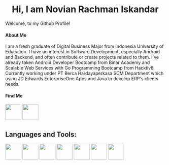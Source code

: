 <h1 align="center">Hi, I am Novian Rachman Iskandar</h1>

Welcome, to my Github Profile!

#### About Me

I am a fresh graduate of Digital Business Major from Indonesia University of Education. I have an interest in Software Development, especially Android and Backend, and often contribute or create projects related to them. I've already taken Android Developer Bootcamp from Binar Academy and Scalable Web Services with Go Programming Bootcamp from Hacktiv8. Currently working under PT Berca Hardayaperkasa SCM Department which using JD Edwards EnterpriseOne Apps and Java to develop ERP's clients needs.

#### Find Me

[<img src="https://camo.githubusercontent.com/e9592fd6ea20b888ed3c7621d8c7257835af4f2e7232e92f5db4e9e2e4e91380/68747470733a2f2f6564656e742e6769746875622e696f2f537570657254696e7949636f6e732f696d616765732f7376672f6c696e6b6564696e2e737667" width="50" height="50">](https://www.linkedin.com/in/novianrachman/)
[<img src="https://camo.githubusercontent.com/da1a9ba067cba3e9fed4978aca58ffc6e3abe151c74f722324bda199a97b27cf/68747470733a2f2f6564656e742e6769746875622e696f2f537570657254696e7949636f6e732f696d616765732f7376672f696e7374616772616d2e737667" width="50" height="50">](https://www.instagram.com/novian.rachmann/)

<!-- ## Github Stats
![GitHub Stats](https://github-readme-stats.vercel.app/api?username=novianr90&show_icons=true) -->

## Languages and Tools:
[<img src="https://camo.githubusercontent.com/15be6c75048848552f56f8f7c59b3db1224b237978abc0fff40da243b08ca910/68747470733a2f2f6564656e742e6769746875622e696f2f537570657254696e7949636f6e732f696d616765732f7376672f6b6f746c696e2e737667" width="50" height="50">](https://kotlinlang.org/)
[<img src="https://camo.githubusercontent.com/fc63f494cda8a274dcb68474d422a7011d0657c5569676ce86bf63316311e332/68747470733a2f2f6564656e742e6769746875622e696f2f537570657254696e7949636f6e732f696d616765732f7376672f676f2e737667" width="50" height="50">](https://go.dev/)
[<img src="https://camo.githubusercontent.com/39e3e17a1ff2a42b2451b007d37cf1cdc9e2a343e35813ff7deffdb685b348f8/68747470733a2f2f6564656e742e6769746875622e696f2f537570657254696e7949636f6e732f696d616765732f7376672f707974686f6e2e737667" width="50" height="50">](https://python.org)
[<img src="https://camo.githubusercontent.com/e4890263321b363210477b81ff50852147f0298689c0b4d2b5d1e410c2fad97f/68747470733a2f2f6564656e742e6769746875622e696f2f537570657254696e7949636f6e732f696d616765732f7376672f646a616e676f70726f6a6563742e737667" width="50" height="50">](https://www.djangoproject.com/)
[<img src="https://www.postgresql.org/media/img/about/press/elephant.png" width="50" height="50">](https://www.postgresql.org/)
[<img src="https://camo.githubusercontent.com/b25933b06fb0f27c1e2c7932b61b2446f400197cb87a18003510a1b5cb6075f6/68747470733a2f2f6564656e742e6769746875622e696f2f537570657254696e7949636f6e732f696d616765732f7376672f6769742e737667" width="50" height="50">](https://git-scm.com/)
[<img src="https://camo.githubusercontent.com/7dca30b1b65f560fd34793d6af8da3ba68dbcf5e09139ed40bf9a8bdae079885/68747470733a2f2f6564656e742e6769746875622e696f2f537570657254696e7949636f6e732f696d616765732f7376672f6a6176612e737667" width="50" height="50">](https://www.java.com/en/)

